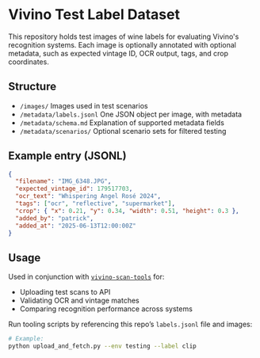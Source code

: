 # Vivino Test Label Dataset

This repository holds test images of wine labels for evaluating Vivino's recognition systems. Each image is optionally annotated with optional metadata, such as expected vintage ID, OCR output, tags, and crop coordinates.

## Structure

- `/images/`  Images used in test scenarios
- `/metadata/labels.jsonl`  One JSON object per image, with metadata
- `/metadata/schema.md`  Explanation of supported metadata fields
- `/metadata/scenarios/`  Optional scenario sets for filtered testing

## Example entry (JSONL)

```json
{
  "filename": "IMG_6348.JPG",
  "expected_vintage_id": 179517703,
  "ocr_text": "Whispering Angel Rosé 2024",
  "tags": ["ocr", "reflective", "supermarket"],
  "crop": { "x": 0.21, "y": 0.34, "width": 0.51, "height": 0.3 },
  "added_by": "patrick",
  "added_at": "2025-06-13T12:00:00Z"
}
```

## Usage

Used in conjunction with [`vivino-scan-tools`](https://github.com/p47r1ckp3t3rs3n/vivino-scan-tools) for:

- Uploading test scans to API
- Validating OCR and vintage matches
- Comparing recognition performance across systems

Run tooling scripts by referencing this repo’s `labels.jsonl` file and images:

```bash
# Example:
python upload_and_fetch.py --env testing --label clip
